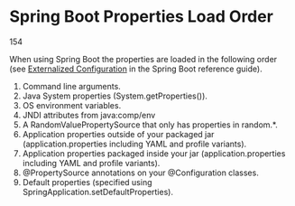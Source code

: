 


# Spring Boot Properties Load Order

154

[](https://stackoverflow.com/posts/25862357/timeline)

When using Spring Boot the properties are loaded in the following order (see  [Externalized Configuration](http://docs.spring.io/spring-boot/docs/current/reference/html/boot-features-external-config.html)  in the Spring Boot reference guide).

1.  Command line arguments.
2.  Java System properties (System.getProperties()).
3.  OS environment variables.
4.  JNDI attributes from java:comp/env
5.  A RandomValuePropertySource that only has properties in random.*.
6.  Application properties outside of your packaged jar (application.properties including YAML and profile variants).
7.  Application properties packaged inside your jar (application.properties including YAML and profile variants).
8.  @PropertySource annotations on your @Configuration classes.
9.  Default properties (specified using SpringApplication.setDefaultProperties).
